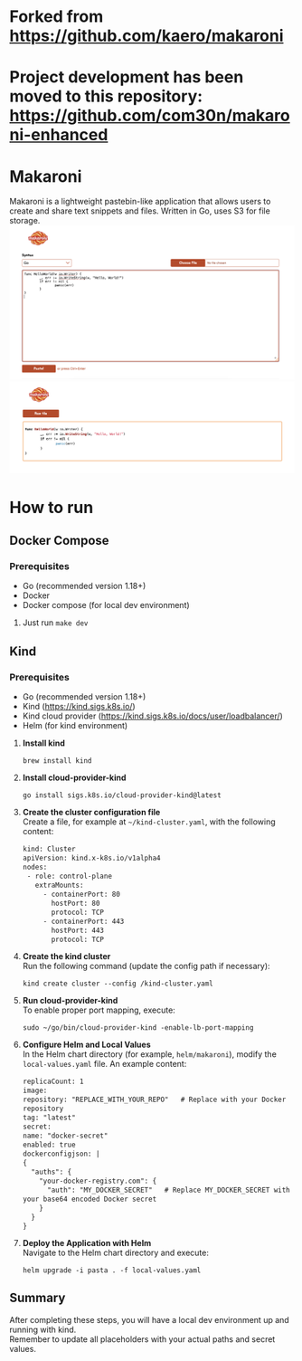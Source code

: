 # Forked from https://github.com/kaero/makaroni
# Project development has been moved to this repository: https://github.com/com30n/makaroni-enhanced

# Makaroni
Makaroni is a lightweight pastebin-like application that allows users to create and share text snippets and files.
Written in Go, uses S3 for file storage.
<img src="doc/images/index.png">
<img src="doc/images/paste.png">

# How to run

## Docker Compose
### Prerequisites

- Go (recommended version 1.18+)
- Docker
- Docker compose (for local dev environment)

1. Just run `make dev`

## Kind
### Prerequisites

- Go (recommended version 1.18+)
- Kind (https://kind.sigs.k8s.io/)
- Kind cloud provider (https://kind.sigs.k8s.io/docs/user/loadbalancer/)
- Helm (for kind environment)

1. **Install kind**  
   ```
   brew install kind
   ```

2. **Install cloud-provider-kind**  
   ```
   go install sigs.k8s.io/cloud-provider-kind@latest
   ```

3. **Create the cluster configuration file**  
   Create a file, for example at `~/kind-cluster.yaml`, with the following content:

   ```
   kind: Cluster
   apiVersion: kind.x-k8s.io/v1alpha4
   nodes:
    - role: control-plane
      extraMounts:
        - containerPort: 80
          hostPort: 80
          protocol: TCP
        - containerPort: 443
          hostPort: 443
          protocol: TCP
   ```

4. **Create the kind cluster**  
   Run the following command (update the config path if necessary):

   ```
   kind create cluster --config /kind-cluster.yaml
   ```

5. **Run cloud-provider-kind**  
   To enable proper port mapping, execute:

   ```
   sudo ~/go/bin/cloud-provider-kind -enable-lb-port-mapping
   ```

6. **Configure Helm and Local Values**  
   In the Helm chart directory (for example, `helm/makaroni`), modify the `local-values.yaml` file. An example content:

   ```
   replicaCount: 1
   image:
   repository: "REPLACE_WITH_YOUR_REPO"   # Replace with your Docker repository
   tag: "latest"
   secret:
   name: "docker-secret"
   enabled: true
   dockerconfigjson: |
   {
     "auths": {
       "your-docker-registry.com": {
         "auth": "MY_DOCKER_SECRET"   # Replace MY_DOCKER_SECRET with your base64 encoded Docker secret
       }
     }
   }
   ```

7. **Deploy the Application with Helm**  
   Navigate to the Helm chart directory and execute:

   ```
   helm upgrade -i pasta . -f local-values.yaml
   ```

## Summary

After completing these steps, you will have a local dev environment up and running with kind.  
Remember to update all placeholders with your actual paths and secret values.
